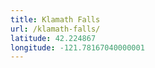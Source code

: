 ```yaml
---
title: Klamath Falls
url: /klamath-falls/
latitude: 42.224867
longitude: -121.78167040000001
---
```

